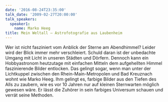 ```yaml
---
date: '2016-08-24T23:35:00'
talk_date: '2009-02-27T20:00:00'
talk_speakers:
  speaker1:
    name: Marko Heeg
title: Mein Weltall – Astrofotografie aus Laubenheim
---
```

Wer ist nicht fasziniert vom Anblick der Sterne am Abendhimmel?
Leider wird der Blick immer mehr verschleiert. Schuld daran ist der unbedachte Umgang mit Licht in unseren Städten und Dörfern.
Dennoch kann ein Hobbyastronom heutzutage mit einfachen Mitteln dem aufgehellten
Himmel faszinierende Bilder entlocken. Das gelingt sogar, wenn man unter der Lichtkuppel zwischen den Rhein-Main-Metropolen und Bad Kreuznach wohnt wie Marko Heeg. Ihm gelingt es, farbige Bilder aus den Tiefen des Alls zu zaubern, wie es vor 10 Jahren nur auf kleinen Sternwarten möglich gewesen wäre. Er lässt die Zuhörer in sein farbiges Universum schauen und verrät seine Methoden.